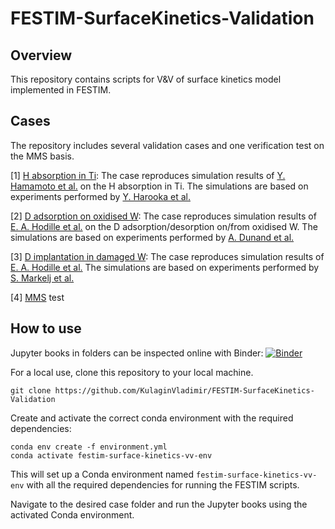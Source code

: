 # FESTIM-SurfaceKinetics-Validation

## Overview

This repository contains scripts for V&V of surface kinetics model implemented in FESTIM.

## Cases

The repository includes several validation cases and one verification test on the MMS basis.

[1] [H absorption in Ti](./H_Ti): The case reproduces simulation results of [Y. Hamamoto et al.](https://www.sciencedirect.com/science/article/pii/S2352179120300272) on the H absorption in Ti. The simulations are based on experiments performed by [Y. Harooka et al.](https://www.sciencedirect.com/science/article/abs/pii/0022311581905663?via%3Dihub)

[2] [D adsorption on oxidised W](./D_WO): The case reproduces simulation results of [E. A. Hodille et al.](https://iopscience.iop.org/article/10.1088/1741-4326/ad2a29) on the D adsorption/desorption on/from oxidised W. The simulations are based on experiments performed by [A. Dunand et al.](https://iopscience.iop.org/article/10.1088/1741-4326/ac583a)

[3] [D implantation in damaged W](./D_damagedW): The case reproduces simulation results of [E. A. Hodille et al.](https://iopscience.iop.org/article/10.1088/1741-4326/aa5aa5/meta) The simulations are based on experiments performed by [S. Markelj et al.](https://www.sciencedirect.com/science/article/pii/S0022311515303470?via%3Dihub)

[4] [MMS](./MMS) test

## How to use

Jupyter books in folders can be inspected online with Binder: [![Binder](https://mybinder.org/badge_logo.svg)](https://mybinder.org/v2/gh/KulaginVladimir/FESTIM-SurfaceKinetics-Validation/HEAD)

For a local use, clone this repository to your local machine.

```
git clone https://github.com/KulaginVladimir/FESTIM-SurfaceKinetics-Validation
```

Create and activate the correct conda environment with the required dependencies:

```
conda env create -f environment.yml
conda activate festim-surface-kinetics-vv-env
```

This will set up a Conda environment named `festim-surface-kinetics-vv-env` with all the required dependencies for running the FESTIM scripts.

Navigate to the desired case folder and run the Jupyter books using the activated Conda environment.